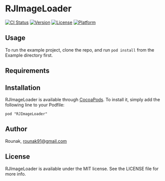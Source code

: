 # RJImageLoader

[![CI Status](http://img.shields.io/travis/Rounak/RJImageLoader.svg?style=flat)](https://travis-ci.org/Rounak/RJImageLoader)
[![Version](https://img.shields.io/cocoapods/v/RJImageLoader.svg?style=flat)](http://cocoadocs.org/docsets/RJImageLoader)
[![License](https://img.shields.io/cocoapods/l/RJImageLoader.svg?style=flat)](http://cocoadocs.org/docsets/RJImageLoader)
[![Platform](https://img.shields.io/cocoapods/p/RJImageLoader.svg?style=flat)](http://cocoadocs.org/docsets/RJImageLoader)

## Usage

To run the example project, clone the repo, and run `pod install` from the Example directory first.

## Requirements

## Installation

RJImageLoader is available through [CocoaPods](http://cocoapods.org). To install
it, simply add the following line to your Podfile:

    pod "RJImageLoader"

## Author

Rounak, rounak91@gmail.com

## License

RJImageLoader is available under the MIT license. See the LICENSE file for more info.

